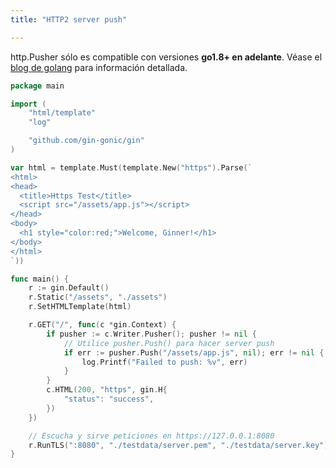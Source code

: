 ```yaml
---
title: "HTTP2 server push"

---
```


http.Pusher sólo es compatible con versiones **go1.8+ en adelante**. Véase el [blog de golang](https://blog.golang.org/h2push) para información detallada.

```go
package main

import (
	"html/template"
	"log"

	"github.com/gin-gonic/gin"
)

var html = template.Must(template.New("https").Parse(`
<html>
<head>
  <title>Https Test</title>
  <script src="/assets/app.js"></script>
</head>
<body>
  <h1 style="color:red;">Welcome, Ginner!</h1>
</body>
</html>
`))

func main() {
	r := gin.Default()
	r.Static("/assets", "./assets")
	r.SetHTMLTemplate(html)

	r.GET("/", func(c *gin.Context) {
		if pusher := c.Writer.Pusher(); pusher != nil {
			// Utilice pusher.Push() para hacer server push
			if err := pusher.Push("/assets/app.js", nil); err != nil {
				log.Printf("Failed to push: %v", err)
			}
		}
		c.HTML(200, "https", gin.H{
			"status": "success",
		})
	})

	// Escucha y sirve peticiones en https://127.0.0.1:8080
	r.RunTLS(":8080", "./testdata/server.pem", "./testdata/server.key")
}
```

